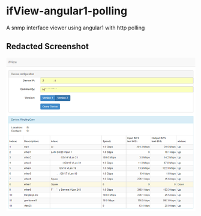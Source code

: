 # ifView-angular1-polling
A snmp interface viewer using angular1 with http polling

## Redacted Screenshot
![Screenshot](/ifView-screenshot.png?raw=true "ifView")
